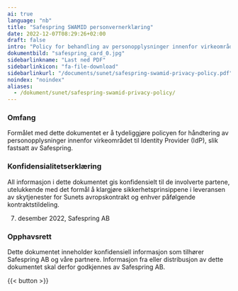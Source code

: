 ```yaml
---
ai: true
language: "nb"
title: "Safespring SWAMID personvernerklæring"
date: 2022-12-07T08:29:26+02:00
draft: false
intro: "Policy for behandling av personopplysninger innenfor virkeområdet til identitetsleverandøren (IdP) slik fastsatt av Safespring"
dokumentbild: "safespring_card_0.jpg"
sidebarlinkname: "Last ned PDF"
sidebarlinkicon: "fa-file-download"
sidebarlinkurl: "/documents/sunet/safespring-swamid-privacy-policy.pdf"
noindex: "noindex"
aliases:
  - /dokument/sunet/safespring-swamid-privacy-policy/
---
```

### Omfang

Formålet med dette dokumentet er å tydeliggjøre policyen for håndtering av personopplysninger innenfor virkeområdet til Identity Provider (IdP), slik fastsatt av Safespring.

### Konfidensialitetserklæring

All informasjon i dette dokumentet gis konfidensielt til de involverte partene, utelukkende med det formål å klargjøre sikkerhetsprinsippene i leveransen av skytjenester for Sunets avropskontrakt og enhver påfølgende kontraktstildeling.

7. desember 2022, Safespring AB

### Opphavsrett

Dette dokumentet inneholder konfidensiell informasjon som tilhører Safespring AB og våre partnere. Informasjon fra eller distribusjon av dette dokumentet skal derfor godkjennes av Safespring AB.

{{< button >}}